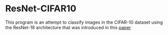 # ResNet-CIFAR10
This program is an attempt to classify images in the CIFAR-10 dataset using the ResNet-18 architecture that was introduced in this [paper](https://arxiv.org/abs/1512.03385)
